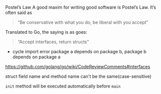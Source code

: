 Postel’s Law
A good maxim for writing good software is Postel’s Law. It’s often said as

> “Be conservative with what you do, be liberal with you accept”

Translated to Go, the saying is as goes:

> “Accept interfaces, return structs”
  


* cycle import error
package a depends on package b, package b depends on package a

https://github.com/golang/go/wiki/CodeReviewComments#interfaces

struct field name and method name can't be the same(case-sensitive)

`init` method will be executed automatically before `main`